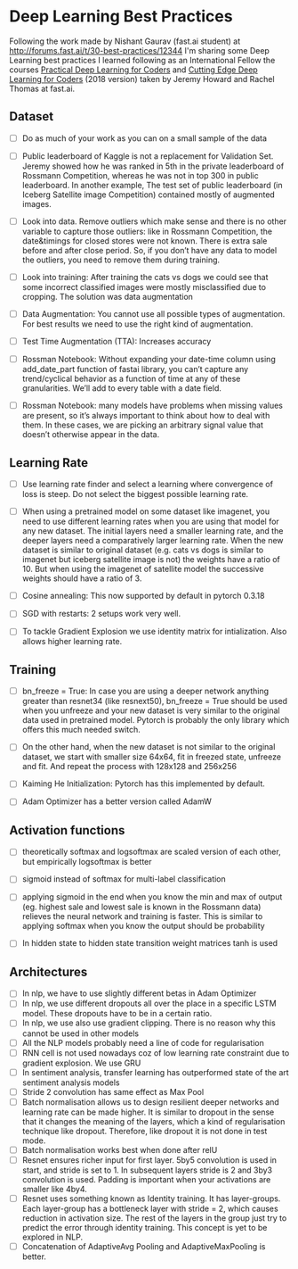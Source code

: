 # Deep Learning Best Practices

Following the work made by Nishant Gaurav (fast.ai student) at http://forums.fast.ai/t/30-best-practices/12344 I'm sharing some Deep Learning best practices I learned following as an International Fellow the courses [Practical Deep Learning for Coders](http://course.fast.ai/) and [Cutting Edge Deep Learning for Coders](http://course.fast.ai/part2.html) (2018 version) taken by Jeremy Howard and Rachel Thomas at fast.ai.

## Dataset
- [ ] Do as much of your work as you can on a small sample of the data
- [ ] Public leaderboard of Kaggle is not a replacement for Validation Set. Jeremy showed how he was ranked in 5th in the private leaderboard of Rossmann Competition, whereas he was not in top 300 in public leaderboard. In another example, The test set of public leaderboard (in Iceberg Satellite image Competition) contained mostly of augmented images. 
- [ ] Look into data. Remove outliers which make sense and there is no other variable to capture those outliers: like in Rossmann Competition, the date&timings for closed stores were not known. There is extra sale before and after close period. So, if you don’t have any data to model the outliers, you need to remove them during training. 
- [ ] Look into training: After training the cats vs dogs we could see that some incorrect classified images were mostly misclassified due to cropping. The solution was data augmentation 
- [ ] Data Augmentation: You cannot use all possible types of augmentation. For best results we need to use the right kind of augmentation. 
- [ ] Test Time Augmentation (TTA): Increases accuracy 
- [ ] Rossman Notebook: Without expanding your date-time column using add_date_part function of fastai library, you can’t capture any trend/cyclical behavior as a function of time at any of these granularities. We’ll add to every table with a date field.
- [ ] Rossman Notebook: many models have problems when missing values are present, so it’s always important to think about how to deal with them. In these cases, we are picking an arbitrary signal value that doesn’t otherwise appear in the data.


## Learning Rate
- [ ] Use learning rate finder and select a learning where convergence of loss is steep. Do not select the biggest possible learning rate. 
- [ ] When using a pretrained model on some dataset like imagenet, you need to use different learning rates when you are using that model for any new dataset. The initial layers need a smaller learning rate, and the deeper layers need a comparatively larger learning rate. When the new dataset is similar to original dataset (e.g. cats vs dogs is similar to imagenet but iceberg satellite image is not) the weights have a ratio of 10. But when using the imagenet of satellite model the successive weights should have a ratio of 3. 
- [ ] Cosine annealing: This now supported by default in pytorch 0.3.18 
- [ ] SGD with restarts: 2 setups work very well. 
- [ ] To tackle Gradient Explosion we use identity matrix for intialization. Also allows higher learning rate.


## Training
- [ ] bn_freeze = True: In case you are using a deeper network anything greater than resnet34 (like resnext50), bn_freeze = True should be used when you unfreeze and your new dataset is very similar to the original data used in pretrained model. Pytorch is probably the only library which offers this much needed switch.
- [ ] On the other hand, when the new dataset is not similar to the original dataset, we start with smaller size 64x64, fit in freezed state, unfreeze and fit. And repeat the process with 128x128 and 256x256 
- [ ] Kaiming He Initialization: Pytorch has this implemented by default. 
- [ ] Adam Optimizer has a better version called AdamW


## Activation functions
- [ ] theoretically softmax and logsoftmax are scaled version of each other, but empirically logsoftmax is better
- [ ] sigmoid instead of softmax for multi-label classification 
- [ ] applying sigmoid in the end when you know the min and max of output (eg. highest sale and lowest sale is known in the Rossmann data) relieves the neural network and training is faster. This is similar to applying softmax when you know the output should be probability 
- [ ] In hidden state to hidden state transition weight matrices tanh is used 


## Architectures
- [ ] In nlp, we have to use slightly different betas in Adam Optimizer 
- [ ] In nlp, we use different dropouts all over the place in a specific LSTM model. These dropouts have to be in a certain ratio. 
- [ ] In nlp, we use also use gradient clipping. There is no reason why this cannot be used in other models 
- [ ] All the NLP models probably need a line of code for regularisation 
- [ ] RNN cell is not used nowadays coz of low learning rate constraint due to gradient explosion. We use GRU
- [ ] In sentiment analysis, transfer learning has outperformed state of the art sentiment analysis models 
- [ ] Stride 2 convolution has same effect as Max Pool
- [ ] Batch normalisation allows us to design resilient deeper networks and learning rate can be made higher. It is similar to dropout in the sense that it changes the meaning of the layers, which a kind of regularisation technique like dropout. Therefore, like dropout it is not done in test mode. 
- [ ] Batch normalisation works best when done after relU
- [ ] Resnet ensures richer input for first layer. 5by5 convolution is used in start, and stride is set to 1. In subsequent layers stride is 2 and 3by3 convolution is used. Padding is important when your activations are smaller like 4by4. 
- [ ] Resnet uses something known as Identity training. It has layer-groups. Each layer-group has a bottleneck layer with stride = 2, which causes reduction in activation size. The rest of the layers in the group just try to predict the error through identity training. This concept is yet to be explored in NLP. 
- [ ] Concatenation of AdaptiveAvg Pooling and AdaptiveMaxPooling is better. 
